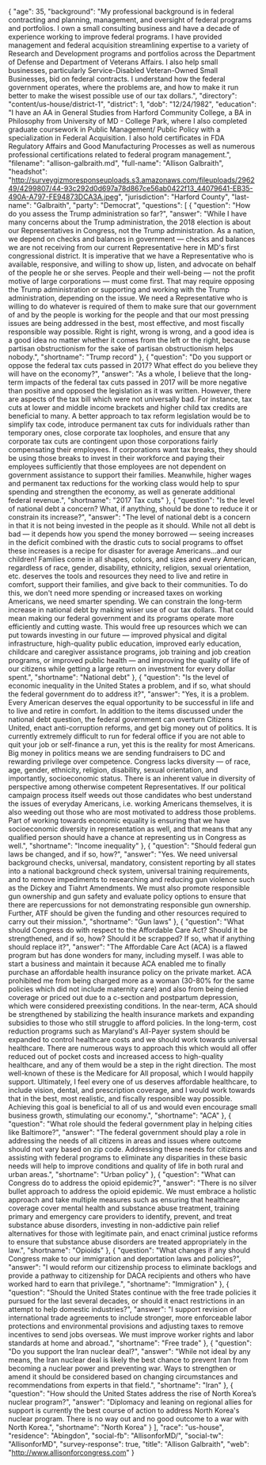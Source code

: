 {
  "age": 35,
  "background": "My professional background is in federal contracting and planning, management, and oversight of federal programs and portfolios. I own a small consulting business and have a decade of experience working to improve federal programs. I have provided management and federal acquisition streamlining expertise to a variety of Research and Development programs and portfolios across the Department of Defense and Department of Veterans Affairs. I also help small businesses, particularly Service-Disabled Veteran-Owned Small Businesses, bid on federal contracts. I understand how the federal government operates, where the problems are, and how to make it run better to make the wisest possible use of our tax dollars.",
  "directory": "content/us-house/district-1",
  "district": 1,
  "dob": "12/24/1982",
  "education": "I have an AA in General Studies from Harford Community College, a BA in Philosophy from University of MD - College Park, where I also completed graduate coursework in Public Management/ Public Policy with a specialization in Federal Acquisition. I also hold certificates in FDA Regulatory Affairs and Good Manufacturing Processes as well as numerous professional certifications related to federal program management.",
  "filename": "allison-galbraith.md",
  "full-name": "Allison Galbraith",
  "headshot": "http://surveygizmoresponseuploads.s3.amazonaws.com/fileuploads/296249/4299807/44-93c292d0d697a78d867ce56ab0422f13_44079641-EB35-490A-A797-FE94873DCA3A.jpeg",
  "jurisdiction": "Harford County",
  "last-name": "Galbraith",
  "party": "Democrat",
  "questions": [
    {
      "question": "How do you assess the Trump administration so far?",
      "answer": "While I have many concerns about the Trump administration, the 2018 election is about our Representatives in Congress, not the Trump administration. As a nation, we depend on checks and balances in government — checks and balances we are not receiving from our current Representative here in MD's first congressional district. It is imperative that we have a Representative who is available, responsive, and willing to show up, listen, and advocate on behalf of the people he or she serves. People and their well-being — not the profit motive of large corporations — must come first. That may require opposing the Trump administration or supporting and working with the Trump administration, depending on the issue. We need a Representative who is willing to do whatever is required of them to make sure that our government of and by the people is working for the people and that our most pressing issues are being addressed in the best, most effective, and most fiscally responsible way possible. Right is right, wrong is wrong, and a good idea is a good idea no matter whether it comes from the left or the right, because partisan obstructionism for the sake of partisan obstructionism helps nobody.",
      "shortname": "Trump record"
    },
    {
      "question": "Do you support or oppose the federal tax cuts passed in 2017? What effect do you believe they will have on the economy?",
      "answer": "As a whole, I believe that the long-term impacts of the federal tax cuts passed in 2017 will be more negative than positive and opposed the legislation as it was written. However, there are aspects of the tax bill which were not universally bad. For instance, tax cuts at lower and middle income brackets and higher child tax credits are beneficial to many. A better approach to tax reform legislation would be to simplify tax code, introduce permanent tax cuts for individuals rather than temporary ones, close corporate tax loopholes, and ensure that any corporate tax cuts are contingent upon those corporations fairly compensating their employees. If corporations want tax breaks, they should be using those breaks to invest in their workforce and paying their employees sufficiently that those employees are not dependent on government assistance to support their families. Meanwhile, higher wages and permanent tax reductions for the working class would help to spur spending and strengthen the economy, as well as generate additional federal revenue.",
      "shortname": "2017 Tax cuts"
    },
    {
      "question": "Is the level of national debt a concern? What, if anything, should be done to reduce it or constrain its increase?",
      "answer": "The level of national debt is a concern in that it is not being invested in the people as it should. While not all debt is bad — it depends how you spend the money borrowed — seeing increases in the deficit combined with the drastic cuts to social programs to offset these increases is a recipe for disaster for average Americans...and our children! Families come in all shapes, colors, and sizes and every American, regardless of race, gender, disability, ethnicity, religion, sexual orientation, etc. deserves the tools and resources they need to live and retire in comfort, support their families, and give back to their communities.  To do this, we don't need more spending or increased taxes on working Americans, we need smarter spending. We can constrain the long-term increase in national debt by making wiser use of our tax dollars. That could mean making our federal government and its programs operate more efficiently and cutting waste. This would free up resources which we can put towards investing in our future — improved physical and digital infrastructure, high-quality public education, improved early education, childcare and caregiver assistance programs, job training and job creation programs, or improved public health — and improving the quality of life of our citizens while getting a large return on investment for every dollar spent.",
      "shortname": "National debt"
    },
    {
      "question": "Is the level of economic inequality in the United States a problem, and if so, what should the federal government do to address it?",
      "answer": "Yes, it is a problem. Every American deserves the equal opportunity to be successful in life and to live and retire in comfort. In addition to the items discussed under the national debt question, the federal government can overturn Citizens United, enact anti-corruption reforms, and get big money out of politics. It is currently extremely difficult to run for federal office if you are not able to quit your job or self-finance a run, yet this is the reality for most Americans. Big money in politics means we are sending fundraisers to DC and rewarding privilege over competence. Congress lacks diversity —  of race, age, gender, ethnicity, religion, disability, sexual orientation, and importantly, socioeconomic status. There is an inherent value in diversity of perspective among otherwise competent Representatives. If our political campaign process itself weeds out those candidates who best understand the issues of everyday Americans, i.e. working Americans themselves, it is also weeding out those who are most motivated to address those problems. Part of working towards economic equality is ensuring that we have socioeconomic diversity in representation as well, and that means that any qualified person should have a chance at representing us in Congress as well.",
      "shortname": "Income inequality"
    },
    {
      "question": "Should federal gun laws be changed, and if so, how?",
      "answer": "Yes. We need universal background checks, universal, mandatory, consistent reporting by all states into a national background check system, universal training requirements, and to remove impediments to researching and reducing gun violence such as the Dickey and Tiahrt Amendments. We must also promote responsible gun ownership and gun safety and evaluate policy options to ensure that there are repercussions for not demonstrating responsible gun ownership. Further, ATF should be given the funding and other resources required to carry out their mission.",
      "shortname": "Gun laws"
    },
    {
      "question": "What should Congress do with respect to the Affordable Care Act? Should it be strengthened, and if so, how? Should it be scrapped? If so, what if anything should replace it?",
      "answer": "The Affordable Care Act (ACA) is a flawed program but has done wonders for many, including myself. I was able to start a business and maintain it because ACA enabled me to finally purchase an affordable health insurance policy on the private market. ACA prohibited me from being charged more as a woman (30-80% for the same policies which did not include maternity care) and also from being denied coverage or priced out due to a c-section and postpartum depression, which were considered preexisting conditions.  In the near-term, ACA should be strengthened by stabilizing the health insurance markets and expanding subsidies to those who still struggle to afford policies. In the long-term, cost reduction programs such as Maryland's All-Payer system should be expanded to control healthcare costs and we should work towards universal healthcare. There are numerous ways to approach this which would all offer reduced out of pocket costs and increased access to high-quality healthcare, and any of them would be a step in the right direction. The most well-known of these is the Medicare for All proposal, which I would happily support. Ultimately, I feel every one of us deserves affordable healthcare, to include vision, dental, and prescription coverage, and I would work towards that in the best, most realistic, and fiscally responsible way possible. Achieving this goal is beneficial to all of us and would even encourage small business growth, stimulating our economy.",
      "shortname": "ACA"
    },
    {
      "question": "What role should the federal government play in helping cities like Baltimore?",
      "answer": "The federal government should play a role in addressing the needs of all citizens in areas and issues where outcome should not vary based on zip code. Addressing these needs for citizens and assisting with federal programs to eliminate any disparities in these basic needs will help to improve conditions and quality of life in both rural and urban areas.",
      "shortname": "Urban policy"
    },
    {
      "question": "What can Congress do to address the opioid epidemic?",
      "answer": "There is no silver bullet approach to address the opioid epidemic. We must embrace a holistic approach and take multiple measures such as ensuring that healthcare coverage cover mental health and substance abuse treatment, training primary and emergency care providers to identify, prevent, and treat substance abuse disorders, investing in non-addictive pain relief alternatives for those with legitimate pain, and enact criminal justice reforms to ensure that substance abuse disorders are treated appropriately in the law.",
      "shortname": "Opioids"
    },
    {
      "question": "What changes if any should Congress make to our immigration and deportation laws and policies?",
      "answer": "I would reform our citizenship process to eliminate backlogs and provide a pathway to citizenship for DACA recipients and others who have worked hard to earn that privilege.",
      "shortname": "Immigration"
    },
    {
      "question": "Should the United States continue with the free trade policies it pursued for the last several decades, or should it enact restrictions in an attempt to help domestic industries?",
      "answer": "I support revision of international trade agreements to include stronger, more enforceable labor protections and environmental provisions and adjusting taxes to remove incentives to send jobs overseas. We must improve worker rights and labor standards at home and abroad.",
      "shortname": "Free trade"
    },
    {
      "question": "Do you support the Iran nuclear deal?",
      "answer": "While not ideal by any means,  the Iran nuclear deal is likely the best chance to prevent Iran from becoming a nuclear power and preventing war. Ways to strengthen or amend it should be considered based on changing circumstances and recommendations from experts in that field.",
      "shortname": "Iran"
    },
    {
      "question": "How should the United States address the rise of North Korea’s nuclear program?",
      "answer": "Diplomacy and leaning on regional allies for support is currently the best course of action to address North Korea's nuclear program. There is no way out and no good outcome to a war with North Korea.",
      "shortname": "North Korea"
    }
  ],
  "race": "us-house",
  "residence": "Abingdon",
  "social-fb": "AllisonforMD/",
  "social-tw": "AllisonforMD",
  "survey-response": true,
  "title": "Allison Galbraith",
  "web": "http://www.allisonforcongress.com"
}
